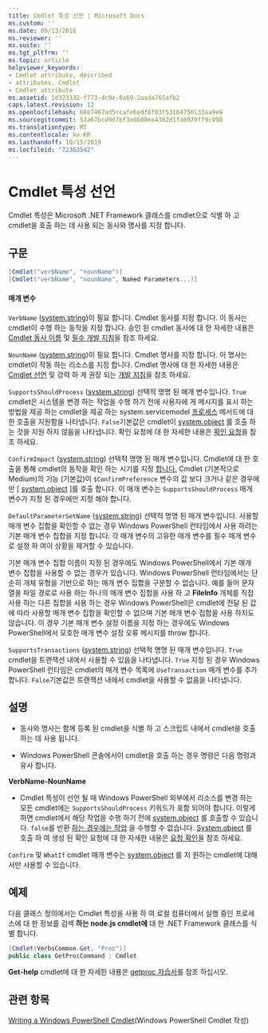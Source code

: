 ```yaml
---
title: Cmdlet 특성 선언 | Microsoft Docs
ms.custom: ''
ms.date: 09/13/2016
ms.reviewer: ''
ms.suite: ''
ms.tgt_pltfrm: ''
ms.topic: article
helpviewer_keywords:
- Cmdlet attribute, described
- attributes, Cmdlet
- Cmdlet attribute
ms.assetid: 1d323332-f773-4c0e-8a69-2aada765afb2
caps.latest.revision: 12
ms.openlocfilehash: 6887467ad5ccafe6edf8f03f531b4750133aa9e9
ms.sourcegitcommit: 52a67bcd9d7bf3e8600ea4302d1fa8970ff9c998
ms.translationtype: MT
ms.contentlocale: ko-KR
ms.lasthandoff: 10/15/2019
ms.locfileid: "72363542"
---
```

# <a name="cmdlet-attribute-declaration"></a>Cmdlet 특성 선언

Cmdlet 특성은 Microsoft .NET Framework 클래스를 cmdlet으로 식별 하 고 cmdlet을 호출 하는 데 사용 되는 동사와 명사를 지정 합니다.

## <a name="syntax"></a>구문

```csharp
[Cmdlet("verbName", "nounName")]
[Cmdlet("verbName", "nounName", Named Parameters...)]
```

#### <a name="parameters"></a>매개 변수

`VerbName` ([system.string](/dotnet/api/System.String))이 필요 합니다. Cmdlet 동사를 지정 합니다. 이 동사는 cmdlet이 수행 하는 동작을 지정 합니다. 승인 된 cmdlet 동사에 대 한 자세한 내용은 [Cmdlet 동사 이름](./approved-verbs-for-windows-powershell-commands.md) 및 [필수 개발 지침](./required-development-guidelines.md)을 참조 하세요.

`NounName` ([system.string](/dotnet/api/System.String))이 필요 합니다. Cmdlet 명사를 지정 합니다. 이 명사는 cmdlet이 작동 하는 리소스를 지정 합니다. Cmdlet 명사에 대 한 자세한 내용은 [Cmdlet 선언](./cmdlet-class-declaration.md) 및 강력 하 게 권장 되는 [개발 지침](./strongly-encouraged-development-guidelines.md)을 참조 하세요.

`SupportsShouldProcess` ([system.string](/dotnet/api/System.Boolean)) 선택적 명명 된 매개 변수입니다. `True` cmdlet은 시스템을 변경 하는 작업을 수행 하기 전에 사용자에 게 메시지를 표시 하는 방법을 제공 하는 cmdlet을 제공 하는 system.servicemodel [프로세스](/dotnet/api/System.Management.Automation.Cmdlet.ShouldProcess) 메서드에 대 한 호출을 지원함을 나타냅니다. `False`기본값은 cmdlet이 [system.object](/dotnet/api/System.Management.Automation.Cmdlet.ShouldProcess) 를 호출 하는 것을 지원 하지 않음을 나타냅니다. 확인 요청에 대 한 자세한 내용은 [확인 요청](./requesting-confirmation-from-cmdlets.md)을 참조 하세요.

`ConfirmImpact` ([system.string](/dotnet/api/System.Management.Automation.ConfirmImpact)) 선택적 명명 된 매개 변수입니다. Cmdlet에 대 한 호출을 통해 cmdlet의 동작을 확인 하는 시기를 지정 [합니다.](/dotnet/api/System.Management.Automation.Cmdlet.ShouldProcess) Cmdlet (기본적으로 Medium)의 기능 (기본값)이 `$ConfirmPreference` 변수의 값 보다 크거나 같은 경우에만 [ [system.object](/dotnet/api/System.Management.Automation.Cmdlet.ShouldProcess) ]를 호출 합니다. 이 매개 변수는 `SupportsShouldProcess` 매개 변수가 지정 된 경우에만 지정 해야 합니다.

`DefaultParameterSetName` ([system.string](/dotnet/api/System.String)) 선택적 명명 된 매개 변수입니다. 사용할 매개 변수 집합을 확인할 수 없는 경우 Windows PowerShell 런타임에서 사용 하려는 기본 매개 변수 집합을 지정 합니다. 각 매개 변수의 고유한 매개 변수를 필수 매개 변수로 설정 하 여이 상황을 제거할 수 있습니다.

기본 매개 변수 집합 이름이 지정 된 경우에도 Windows PowerShell에서 기본 매개 변수 집합을 사용할 수 없는 경우가 있습니다. Windows PowerShell 런타임에서는 단순히 개체 유형을 기반으로 하는 매개 변수 집합을 구분할 수 없습니다. 예를 들어 문자열을 파일 경로로 사용 하는 하나의 매개 변수 집합을 사용 하 고 **FileInfo** 개체를 직접 사용 하는 다른 집합을 사용 하는 경우 Windows PowerShell은 cmdlet에 전달 된 값에 따라 사용할 매개 변수 집합을 확인할 수 없으며 기본 매개 변수 집합을 사용 하지도 않습니다. 이 경우 기본 매개 변수 설정 이름을 지정 하는 경우에도 Windows PowerShell에서 모호한 매개 변수 설정 오류 메시지를 throw 합니다.

`SupportsTransactions` ([system.string](/dotnet/api/System.Boolean)) 선택적 명명 된 매개 변수입니다. `True` cmdlet을 트랜잭션 내에서 사용할 수 있음을 나타냅니다. `True` 지정 된 경우 Windows PowerShell 런타임은 cmdlet의 매개 변수 목록에 `UseTransaction` 매개 변수를 추가 합니다. `False`기본값은 트랜잭션 내에서 cmdlet을 사용할 수 없음을 나타냅니다.

## <a name="remarks"></a>설명

- 동사와 명사는 함께 등록 된 cmdlet을 식별 하 고 스크립트 내에서 cmdlet을 호출 하는 데 사용 됩니다.

- Windows PowerShell 콘솔에서이 cmdlet을 호출 하는 경우 명령은 다음 명령과 유사 합니다.

**VerbName-NounName**

- Cmdlet 특성이 선언 될 때 Windows PowerShell 외부에서 리소스를 변경 하는 모든 cmdlet에는 `SupportsShouldProcess` 키워드가 포함 되어야 합니다. 이렇게 하면 cmdlet에서 해당 작업을 수행 하기 전에 [system.object](/dotnet/api/System.Management.Automation.Cmdlet.ShouldProcess) 를 호출할 수 있습니다. `false`를 반환 [하는 경우에는 작업](/dotnet/api/System.Management.Automation.Cmdlet.ShouldProcess) 을 수행할 수 없습니다. [System.object](/dotnet/api/System.Management.Automation.Cmdlet.ShouldProcess) 를 호출 하 여 생성 된 확인 요청에 대 한 자세한 내용은 [요청 확인](./requesting-confirmation-from-cmdlets.md)을 참조 하세요.

`Confirm` 및 `WhatIf` cmdlet 매개 변수는 [system.object](/dotnet/api/System.Management.Automation.Cmdlet.ShouldProcess) 를 지 원하는 cmdlet에 대해서만 사용할 수 있습니다.

## <a name="example"></a>예제

다음 클래스 정의에서는 Cmdlet 특성을 사용 하 여 로컬 컴퓨터에서 실행 중인 프로세스에 대 한 정보를 검색 **하는 node.js cmdlet에** 대 한 .NET Framework 클래스를 식별 합니다.

```csharp
[Cmdlet(VerbsCommon.Get, "Proc")]
public class GetProcCommand : Cmdlet
```

**Get-help** cmdlet에 대 한 자세한 내용은 [getproc 자습서](./getproc-tutorial.md)를 참조 하십시오.

## <a name="see-also"></a>관련 항목

[Writing a Windows PowerShell Cmdlet](./writing-a-windows-powershell-cmdlet.md)(Windows PowerShell Cmdlet 작성)
